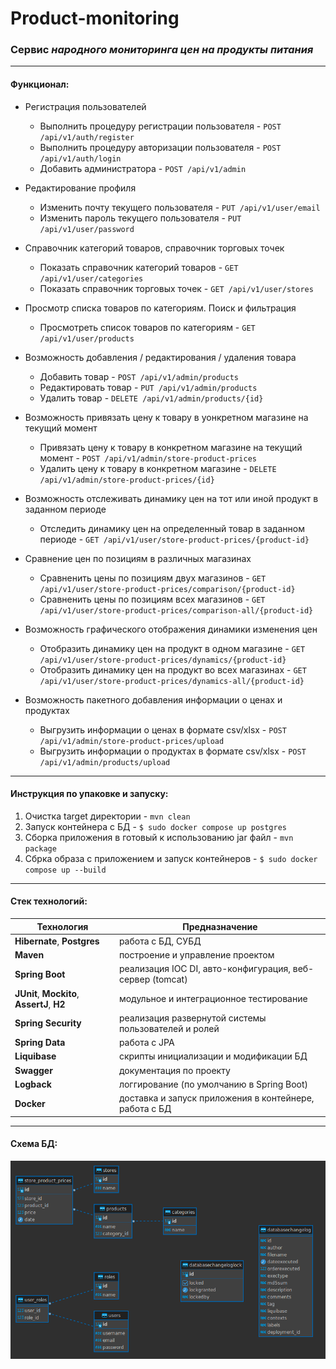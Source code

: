 # Product-monitoring
### Сервис ***народного мониторинга цен на продукты питания***

---

#### Функционал:
- Регистрация пользователей
   - Выполнить процедуру регистрации пользователя - ``POST /api/v1/auth/register``
   - Выполнить процедуру авторизации пользователя - ``POST /api/v1/auth/login``
   - Добавить администратора - ``POST /api/v1/admin``


- Редактирование профиля
   - Изменить почту текущего пользователя - ``PUT /api/v1/user/email``
   - Изменить пароль текущего пользователя - ``PUT /api/v1/user/password``


- Справочник категорий товаров, справочник торговых точек
   - Показать справочник категорий товаров - ``GET /api/v1/user/categories``
   - Показать справочник торговых точек - ``GET /api/v1/user/stores``


- Просмотр списка товаров по категориям. Поиск и фильтрация
   - Просмотреть список товаров по категориям - ``GET /api/v1/user/products``
  

- Возможность добавления / редактирования / удаления товара
   - Добавить товар - ``POST /api/v1/admin/products``
   - Редактировать товар - ``PUT /api/v1/admin/products``
   - Удалить товар - ``DELETE /api/v1/admin/products/{id}``


- Возможность привязать цену к товару в уонкретном магазине на текущий момент
   - Привязать цену к товару в конкретном магазине на текущий момент - ``POST /api/v1/admin/store-product-prices``
   - Удалить цену к товару в конкретном магазине - ``DELETE /api/v1/admin/store-product-prices/{id}``


- Возможность отслеживать динамику цен на тот или иной продукт в заданном периоде
   - Отследить динамику цен на определенный товар в заданном периоде - ``GET /api/v1/user/store-product-prices/{product-id}``


- Сравнение цен по позициям в различных магазинах
   - Сравненить цены по позициям двух магазинов - ``GET /api/v1/user/store-product-prices/comparison/{product-id}``
   - Сравненить цены по позициям всех магазинов - ``GET /api/v1/user/store-product-prices/comparison-all/{product-id}``


- Возможность графического отображения динамики изменения цен
   - Отобразить динамику цен на продукт в одном магазине - ``GET /api/v1/user/store-product-prices/dynamics/{product-id}``
   - Отобразить динамику цен на продукт во всех магазинах - ``GET /api/v1/user/store-product-prices/dynamics-all/{product-id}``


- Возможность пакетного добавления информации о ценах и продуктах
   - Выгрузить информации о ценах в формате csv/xlsx - ``POST /api/v1/admin/store-product-prices/upload``
   - Выгрузить информации о продуктах в формате csv/xlsx - ``POST /api/v1/admin/products/upload``

---
#### Инструкция по упаковке и запуску:
1. Очистка target директории - ``mvn clean``
2. Запуск контейнера с БД - ``$ sudo docker compose up postgres``
3. Сборка приложения в готовый к использованию jar файл - ``mvn package``
4. Сбрка образа с приложением и запуск контейнеров - ``$ sudo docker compose up --build``

---
#### Стек технологий:
| Технология                                  | Предназначение                                            |
|---------------------------------------------|-----------------------------------------------------------|
| **Hibernate**, **Postgres**                 | работа с БД, СУБД                                         |
| **Maven**                                   | построение и управление проектом                          |
| **Spring Boot**                             | реализация IOC DI, авто-конфигурация, веб-сервер (tomcat) |
| **JUnit**, **Mockito**, **AssertJ**, **H2** | модульное и интеграционное тестирование                   |
| **Spring Security**                         | реализация развернутой системы пользователей и ролей      |
| **Spring Data**                             | работа с JPA                                              |
| **Liquibase**                               | скрипты инициализации и модификации БД                    |
| **Swagger**                                 | документация по проекту                                   |
| **Logback**                                 | логгирование (по умолчанию в Spring Boot)                 |
| **Docker**                                  | доставка и запуск приложения в контейнере, работа с БД    |

---
#### Схема БД:
![DBD.png](datamd%2FDBD.png)
